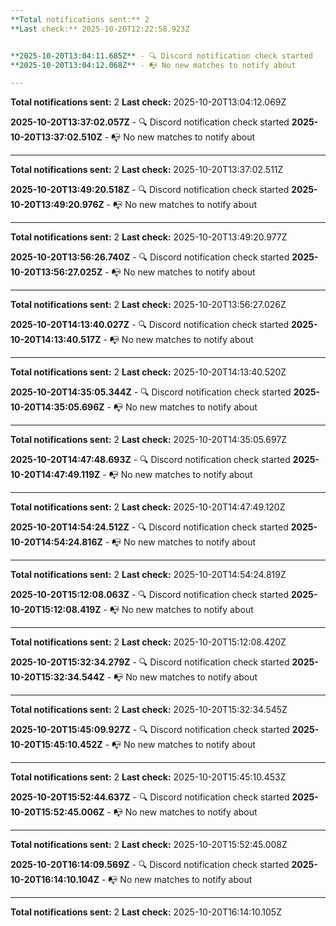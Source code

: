 ```yaml
---
**Total notifications sent:** 2
**Last check:** 2025-10-20T12:22:58.923Z


**2025-10-20T13:04:11.685Z** - 🔍 Discord notification check started
**2025-10-20T13:04:12.068Z** - 📭 No new matches to notify about

---
```

**Total notifications sent:** 2
**Last check:** 2025-10-20T13:04:12.069Z


**2025-10-20T13:37:02.057Z** - 🔍 Discord notification check started
**2025-10-20T13:37:02.510Z** - 📭 No new matches to notify about

---
**Total notifications sent:** 2
**Last check:** 2025-10-20T13:37:02.511Z


**2025-10-20T13:49:20.518Z** - 🔍 Discord notification check started
**2025-10-20T13:49:20.976Z** - 📭 No new matches to notify about

---
**Total notifications sent:** 2
**Last check:** 2025-10-20T13:49:20.977Z


**2025-10-20T13:56:26.740Z** - 🔍 Discord notification check started
**2025-10-20T13:56:27.025Z** - 📭 No new matches to notify about

---
**Total notifications sent:** 2
**Last check:** 2025-10-20T13:56:27.026Z


**2025-10-20T14:13:40.027Z** - 🔍 Discord notification check started
**2025-10-20T14:13:40.517Z** - 📭 No new matches to notify about

---
**Total notifications sent:** 2
**Last check:** 2025-10-20T14:13:40.520Z


**2025-10-20T14:35:05.344Z** - 🔍 Discord notification check started
**2025-10-20T14:35:05.696Z** - 📭 No new matches to notify about

---
**Total notifications sent:** 2
**Last check:** 2025-10-20T14:35:05.697Z


**2025-10-20T14:47:48.693Z** - 🔍 Discord notification check started
**2025-10-20T14:47:49.119Z** - 📭 No new matches to notify about

---
**Total notifications sent:** 2
**Last check:** 2025-10-20T14:47:49.120Z


**2025-10-20T14:54:24.512Z** - 🔍 Discord notification check started
**2025-10-20T14:54:24.816Z** - 📭 No new matches to notify about

---
**Total notifications sent:** 2
**Last check:** 2025-10-20T14:54:24.819Z


**2025-10-20T15:12:08.063Z** - 🔍 Discord notification check started
**2025-10-20T15:12:08.419Z** - 📭 No new matches to notify about

---
**Total notifications sent:** 2
**Last check:** 2025-10-20T15:12:08.420Z


**2025-10-20T15:32:34.279Z** - 🔍 Discord notification check started
**2025-10-20T15:32:34.544Z** - 📭 No new matches to notify about

---
**Total notifications sent:** 2
**Last check:** 2025-10-20T15:32:34.545Z


**2025-10-20T15:45:09.927Z** - 🔍 Discord notification check started
**2025-10-20T15:45:10.452Z** - 📭 No new matches to notify about

---
**Total notifications sent:** 2
**Last check:** 2025-10-20T15:45:10.453Z


**2025-10-20T15:52:44.637Z** - 🔍 Discord notification check started
**2025-10-20T15:52:45.006Z** - 📭 No new matches to notify about

---
**Total notifications sent:** 2
**Last check:** 2025-10-20T15:52:45.008Z


**2025-10-20T16:14:09.569Z** - 🔍 Discord notification check started
**2025-10-20T16:14:10.104Z** - 📭 No new matches to notify about

---
**Total notifications sent:** 2
**Last check:** 2025-10-20T16:14:10.105Z
